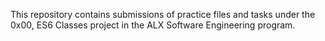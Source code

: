 This repository contains submissions of practice files and tasks under the 0x00, ES6 Classes project in the ALX Software Engineering program.
